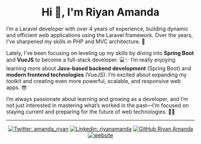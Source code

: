 <h1 align="center">Hi 👋, I'm Riyan Amanda</h1>

I’m a Laravel developer with over 4 years of experience, building dynamic and efficient web applications using the Laravel framework. Over the years, I’ve sharpened my skills in PHP and MVC architecture. 🚀

Lately, I’ve been focusing on leveling up my skills by diving into **Spring Boot** and **VueJS** to become a full-stack developer. 💻✨ I’m really enjoying learning more about **Java-based backend development** (Spring Boot) and **modern frontend technologies** (VueJS). I’m excited about expanding my toolkit and creating even more powerful, scalable, and responsive web apps. 😎

I’m always passionate about learning and growing as a developer, and I’m not just interested in mastering what’s worked in the past—I’m focused on staying current and preparing for the future of web technologies. 🌱🔥

---


<div align="center">
  
[![Twitter: amanda_riyan](https://img.shields.io/twitter/follow/amanda_riyan?style=social)](https://twitter.com/amanda_riyan)
[![Linkedin: riyanamanda](https://img.shields.io/badge/riyan-amanda-blue?style=flat-square&logo=Linkedin&logoColor=white&link=https://www.linkedin.com/in/riyan-amanda/)](https://www.linkedin.com/in/riyan-amanda/)
[![GitHub Riyan Amanda](https://img.shields.io/github/followers/riyanamanda?label=follow&style=social)](https://github.com/riyanamanda)
[![website](https://img.shields.io/badge/Website-46a2f1.svg?&style=flat-square&logo=Google-Chrome&logoColor=white&link=https://riyanamanda.vercel.app/)](https://riyanamanda.vercel.app/)

</div>

